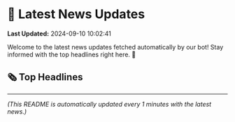 # 📰 Latest News Updates
**Last Updated:** 2024-09-10 10:02:41

Welcome to the latest news updates fetched automatically by our bot! Stay informed with the top headlines right here. 🚀

## 🗞️ Top Headlines

---
*(This README is automatically updated every 1 minutes with the latest news.)*
